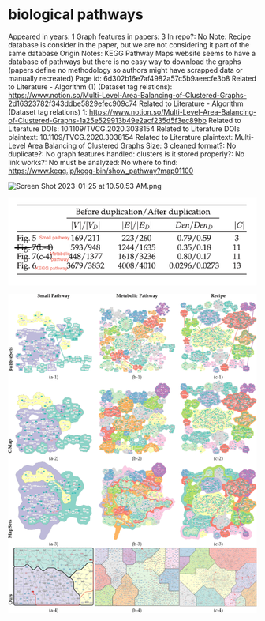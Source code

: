 # biological pathways

Appeared in years: 1
Graph features in papers: 3
In repo?: No
Note: Recipe database is consider in the paper, but we are not considering it part of the same database
Origin Notes: KEGG Pathway Maps website seems to have a database of pathways  but there is no easy way to download the graphs (papers define no methodology so authors might have scrapped data or manually recreated)
Page id: 6d302b16e7af4982a57c5b9aeecfe3b8
Related to Literature - Algorithm (1) (Dataset tag relations): https://www.notion.so/Multi-Level-Area-Balancing-of-Clustered-Graphs-2d16323782f343ddbe5829efec909c74
Related to Literature - Algorithm (Dataset tag relations) 1: https://www.notion.so/Multi-Level-Area-Balancing-of-Clustered-Graphs-1a25e529913b49e2acf235d5f3ec89bb
Related to Literature DOIs: 10.1109/TVCG.2020.3038154
Related to Literature DOIs plaintext: 10.1109/TVCG.2020.3038154
Related to Literature plaintext: Multi-Level Area Balancing of Clustered Graphs
Size: 3
cleaned format?: No
duplicate?: No
graph features handled: clusters
is it stored properly?: No
link works?: No
must be analyzed: No
where to find: https://www.kegg.jp/kegg-bin/show_pathway?map01100

![Screen Shot 2023-01-25 at 10.50.53 AM.png](biological%20pathways%206d302b16e7af4982a57c5b9aeecfe3b8/Screen_Shot_2023-01-25_at_10.50.53_AM.png)

![Screen Shot 2023-01-25 at 10.52.55 AM.png](biological%20pathways%206d302b16e7af4982a57c5b9aeecfe3b8/Screen_Shot_2023-01-25_at_10.52.55_AM.png)

![Untitled](biological%20pathways%206d302b16e7af4982a57c5b9aeecfe3b8/Untitled.png)